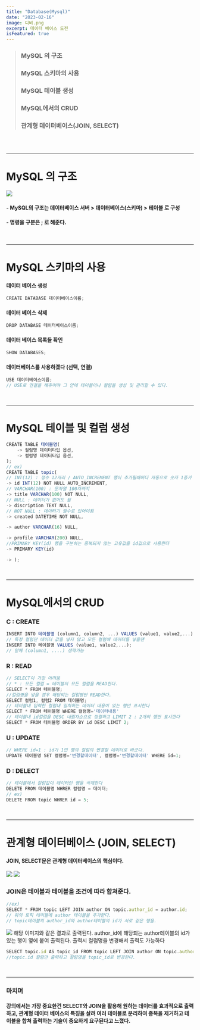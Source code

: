 ```yaml
---
title: "Database(Mysql)"
date: "2023-02-16"
image: 디비.png
excerpt: 데이터 베이스 도전
isFeatured: true
---
```


> ### MySQL 의 구조
>
> ### MySQL 스키마의 사용
>
> ### MySQL 테이블 생성
>
> ### MySQL에서의 CRUD
>
> ### 관계형 데이터베이스(JOIN, SELECT)

</br>
</br>

---

# MySQL 의 구조

![](https://velog.velcdn.com/images/javascccccccc/post/8c98a182-13f8-422d-8b69-bdbd1396ca20/image.png)

#### - MySQL의 구조는 데이터베이스 서버 > 데이터베이스(스키마) > 테이블 로 구성

#### - 명령을 구분은 ; 로 해준다.

</br>

---

# MySQL 스키마의 사용

#### 데이터 베이스 생성

```javascript
CREATE DATABASE 데이터베이스이름;
```

#### 데이터 베이스 삭제

```javascript
DROP DATABASE 데이터베이스이름;
```

#### 데이터 베이스 목록들 확인

```javascript
SHOW DATABASES;
```

#### 데이터베이스를 사용하겠다 (선택, 연결)

```javascript
USE 데이터베이스이름;
// USE로 연결을 해주어야 그 안에 테이블이나 컬럼을 생성 및 관리할 수 있다.
```

</br>

---

# MySQL 테이블 및 컬럼 생성

```javascript
CREATE TABLE 테이블명(
	-> 컬럼명 데이터타입 옵션,
    -> 컬럼명 데이터타입 옵션,
);
// ex)
CREATE TABLE topic(
// INT(12) : 정수 12자리 / AUTO_INCREMENT 행이 추가될때마다 자동으로 숫자 1증가
-> id INT(12) NOT NULL AUTO_INCREMENT,
// VARCHAR(100) : 문자열 100자까지
-> title VARCHAR(100) NOT NULL,
// NULL : 데이터가 없어도 됨
-> discription TEXT NULL,
// NOT NULL : 데이터기 필수로 있어야됨
-> created DATETIME NOT NULL,

-> author VARCHAR(16) NULL,

-> profile VARCHAR(200) NULL,
//PRIMARY KEY(id) 행을 구분하는 중복되지 않는 고유값을 id값으로 사용한다
-> PRIMARY KEY(id)

-> );
```

</br>

---

# MySQL에서의 CRUD

### C : CREATE

```javascript
INSERT INTO 테이블명 (column1, column2, ...) VALUES (value1, value2,...);
// 특정 컬럼만 데이터 값을 넣지 않고 모든 컬럼에 데이터를 넣을땐
INSERT INTO 테이블명 VALUES (value1, value2,...);
// 앞에 (column1, ....) 생략가능
```

### R : READ

```javascript
// SELECT이 가장 어려움
// * : 모든 컬럼 = 테이블의 모든 컬럼을 READ한다.
SELECT * FROM 테이블명;
//컬럼명을 넣을 경우 해당되는 컬럼명만 READ한다.
SELECT 컬럼1, 컬럼2 FROM 테이블명;
// 테이블내 입력한 컬럼내 일치하는 데이터 내용이 있는 행만 표시한다
SELECT * FROM 테이블명 WHERE 컬럼명='데이터내용'
// 테이블내 id컬럼을 DESC 내림차순으로 정렬하고 LIMIT 2 : 2개의 행만 표시한다
SELECT * FROM 테이블명 ORDER BY id DESC LIMIT 2;
```

### U : UPDATE

```javascript
// WHERE id=1 : id가 1인 행의 컬럼의 변경할 데이터로 바꾼다.
UPDATE 테이블명 SET 컬럼명='변경할데이터', 컬럼명='변경할데이터' WHERE id=1;
```

### D : DELECT

```javascript
// 테이블에서 컬럼값이 데이터인 행을 삭제한다
DELETE FROM 테이블명 WHRER 컬럼명 = 데이터;
// ex)
DELETE FROM topic WHRER id = 5;
```

</br>

---

# 관계형 데이터베이스 (JOIN, SELECT)

#### JOIN, SELECT문은 관계형 데이터베이스의 핵심이다.

![](https://velog.velcdn.com/images/javascccccccc/post/65eb4063-60af-4d9e-a0b6-56ac186c3809/image.PNG)
![](https://velog.velcdn.com/images/javascccccccc/post/d56a94d6-6076-4559-ae75-95dbf8c4c699/image.PNG)

### JOIN은 테이블과 테이블을 조건에 따라 합쳐준다.

```javascript
//ex)
SELECT * FROM topic LEFT JOIN author ON topic.author_id = author.id;
// 위의 토픽 테이블에 author 테이블을 추가한다.
// topic테이블의 author_id와 author테이블의 id가 서로 같은 행을.
```

![](https://velog.velcdn.com/images/javascccccccc/post/364f059e-91e6-464c-8f55-7ac52e7d82cc/image.PNG)
해당 이미지와 같은 결과로 출력된다.
author_id에 해당되는 author테이블의 id가 있는 행이 옆에 붙여 출력된다.
출력시 컬럼명을 변경해서 출력도 가능하다

```javascript
SELECT topic.id AS topic_id FROM topic LEFT JOIN author ON topic.author_id = author.id;
//topic.id 컬럼만 출력하고 컬럼명을 topic_id로 변경한다.
```

</br>

---

### 마치며

#### 강의에서는 가장 중요한건 SELECT와 JOIN을 활용해 원하는 데이터를 효과적으로 출력하고, 관계형 데이터 베이스의 특징을 살려 여러 테이블로 분리하여 중복을 제거하고 테이블을 합쳐 출력하는 기술이 중요하게 요구된다고 느꼈다.

